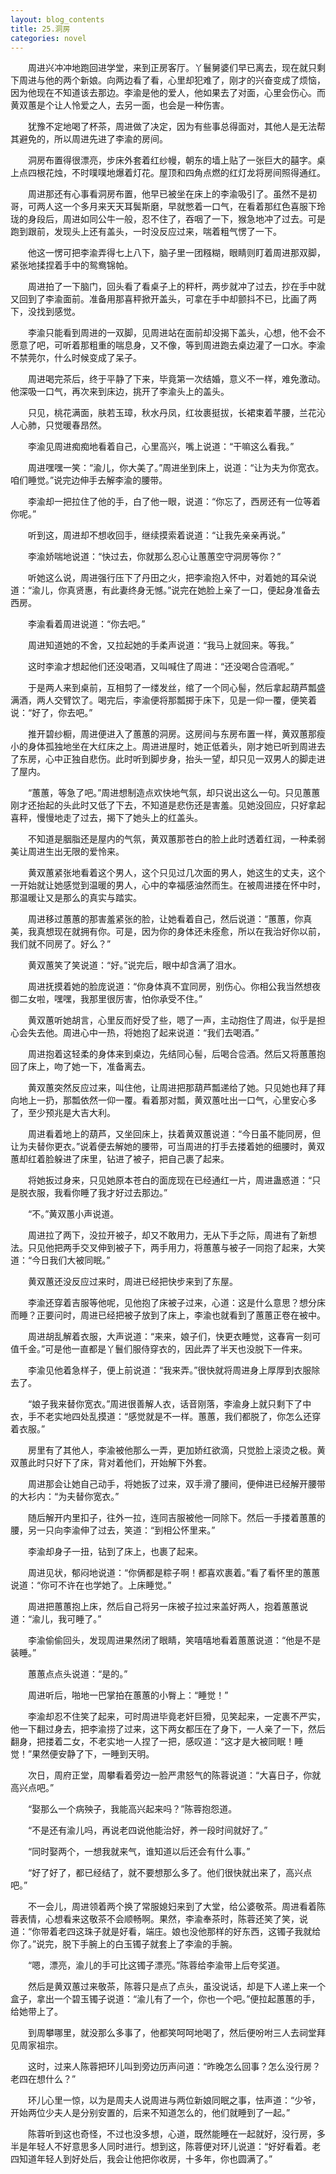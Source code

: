 ```yaml
---
layout: blog_contents
title: 25.洞房
categories: novel
---
```


<style>p {text-indent: 2em;}</style>

<p>周进兴冲冲地跑回进学堂，来到正房客厅。丫鬟舅婆们早已离去，现在就只剩下周进与他的两个新娘。向两边看了看，心里却犯难了，刚才的兴奋变成了烦恼，因为他现在不知道该去那边。李渝是他的爱人，他如果去了对面，心里会伤心。而黄双蕙是个让人怜爱之人，去另一面，也会是一种伤害。</p>
<p>犹豫不定地喝了杯茶，周进做了决定，因为有些事总得面对，其他人是无法帮其避免的，所以周进先进了李渝的房间。</p>
<p>洞房布置得很漂亮，步床外套着红纱幔，朝东的墙上贴了一张巨大的囍字。桌上点四根花烛，不时噗噗地爆着灯花。屋顶和四角点燃的红灯龙将房间照得通红。</p>
<p>周进那还有心事看洞房布置，他早已被坐在床上的李渝吸引了。虽然不是初哥，可两人这一个多月来天天耳鬓斯磨，早就憋着一口气，在看着那红色喜服下玲珑的身段后，周进如同公牛一般，忍不住了，吞咽了一下，猴急地冲了过去。可是跑到跟前，发现头上还有盖头，一时没反应过来，喘着粗气愣了一下。</p>
<p>他这一愣可把李渝弄得七上八下，脑子里一团糨糊，眼睛则盯着周进那双脚，紧张地揉捏着手中的鸳鸯锦帕。</p>
<p>周进拍了一下脑门，回头看了看桌子上的秤杆，两步就冲了过去，抄在手中就又回到了李渝面前。准备用那喜秤掀开盖头，可拿在手中却颤抖不已，比画了两下，没找到感觉。</p>
<p>李渝只能看到周进的一双脚，见周进站在面前却没揭下盖头，心想，他不会不愿意了吧，可听着那粗重的喘息身，又不像，等到周进跑去桌边灌了一口水。李渝不禁莞尔，什么时候变成了呆子。</p>
<p>周进喝完茶后，终于平静了下来，毕竟第一次结婚，意义不一样，难免激动。他深吸一口气，再次来到床边，挑开了李渝头上的盖头。</p>
<p>只见，桃花满面，肤若玉璋，秋水丹凤，红妆裹挺拔，长裙束着芊腰，兰花沁人心肺，只觉暖春昂然。</p>
<p>李渝见周进痴痴地看着自己，心里高兴，嘴上说道：“干嘛这么看我。”</p>
<p>周进嘿嘿一笑：“渝儿，你大美了。”周进坐到床上，说道：“让为夫为你宽衣。咱们睡觉。”说完边伸手去解李渝的腰带。</p>
<p>李渝却一把拉住了他的手，白了他一眼，说道：“你忘了，西房还有一位等着你呢。”</p>
<p>听到这，周进却不想收回手，继续摸索着说道：“让我先亲亲再说。”</p>
<p>李渝娇喘地说道：“快过去，你就那么忍心让蕙蕙空守洞房等你？”</p>
<p>听她这么说，周进强行压下了丹田之火，把李渝抱入怀中，对着她的耳朵说道：“渝儿，你真贤惠，有此妻终身无憾。”说完在她脸上亲了一口，便起身准备去西房。</p>
<p>李渝看着周进说道：“你去吧。”</p>
<p>周进知道她的不舍，又拉起她的手柔声说道：“我马上就回来。等我。”</p>
<p>这时李渝才想起他们还没喝酒，又叫喊住了周进：“还没喝合卺酒呢。”</p>
<p>于是两人来到桌前，互相剪了一缕发丝，绾了一个同心髻，然后拿起葫芦瓢盛满酒，两人交臂饮了。喝完后，李渝便将那瓢掷于床下，见是一仰一覆，便笑着说：“好了，你去吧。”</p>
<p>推开碧纱橱，周进便进入了蕙蕙的洞房。这房间与东房布置一样，黄双蕙那瘦小的身体孤独地坐在大红床之上。周进进屋时，她正低着头，刚才她已听到周进去了东房，心中正独自悲伤。此时听到脚步身，抬头一望，却只见一双男人的脚走进了屋内。</p>
<p>“蕙蕙，等急了吧。”周进想制造点欢快地气氛，却只说出这么一句。只见蕙蕙刚才还抬起的头此时又低了下去，不知道是悲伤还是害羞。见她没回应，只好拿起喜秤，慢慢地走了过去，揭下了她头上的红盖头。</p>
<p>不知道是胭脂还是屋内的气氛，黄双蕙那苍白的脸上此时透着红润，一种柔弱美让周进生出无限的爱怜来。</p>
<p>黄双蕙紧张地看着这个男人，这个只见过几次面的男人，她这生的丈夫，这个一开始就让她感觉到温暖的男人，心中的幸福感油然而生。在被周进搂在怀中时，那温暖让又是那么的真实与踏实。</p>
<p>周进移过蕙蕙的那害羞紧张的脸，让她看着自己，然后说道：“蕙蕙，你真美，我真想现在就拥有你。可是，因为你的身体还未痊愈，所以在我治好你以前，我们就不同房了。好么？”</p>
<p>黄双蕙笑了笑说道：“好。”说完后，眼中却含满了泪水。</p>
<p>周进抚摸着她的脸庞说道：“你身体真不宜同房，别伤心。你相公我当然想夜御二女啦，嘿嘿，我那里很厉害，怕你承受不住。”</p>
<p>黄双蕙听她胡言，心里反而好受了些，嗯了一声，主动抱住了周进，似乎是担心会失去他。周进心中一热，将她抱了起来说道：“我们去喝酒。”</p>
<p>周进抱着这轻柔的身体来到桌边，先结同心髻，后喝合卺酒。然后又将蕙蕙抱回了床上，吻了她一下，准备离去。</p>
<p>黄双蕙突然反应过来，叫住他，让周进把那葫芦瓢递给了她。只见她也拜了拜向地上一扔，那瓢依然一仰一覆。看着那对瓢，黄双蕙吐出一口气，心里安心多了，至少预兆是大吉大利。</p>
<p>周进看着地上的葫芦，又坐回床上，扶着黄双蕙说道：“今日虽不能同房，但让为夫替你更衣。”说着便去解她的腰带，可当周进的打手去搂着她的细腰时，黄双蕙却红着脸躲进了床里，钻进了被子，把自己裹了起来。</p>
<p>将她扳过身来，只见她原本苍白的面庞现在已经通红一片，周进蛊惑道：“只是脱衣服，我看你睡了我才好过去那边。”</p>
<p>“不。”黄双蕙小声说道。</p>
<p>周进拉了两下，没拉开被子，却又不敢用力，无从下手之际，周进有了新想法。只见他把两手交叉伸到被子下，两手用力，将蕙蕙与被子一同抱了起来，大笑道：“今日我们大被同眠。”</p>
<p>黄双蕙还没反应过来时，周进已经把快步来到了东屋。</p>
<p>李渝还穿着吉服等他呢，见他抱了床被子过来，心道：这是什么意思？想分床而睡？正要问时，周进已经把被子放到了床上，李渝也就看到了蕙蕙正卷在被中。</p>
<p>周进胡乱解着衣服，大声说道：“来来，娘子们，快更衣睡觉，这春宵一刻可值千金。”可是他一直都是丫鬟们服侍穿衣的，因此弄了半天也没脱下一件来。</p>
<p>李渝见他着急样子，便上前说道：“我来弄。”很快就将周进身上厚厚到衣服除去了。</p>
<p>“娘子我来替你宽衣。”周进很善解人衣，话音刚落，李渝身上就只剩下了中衣，手不老实地四处乱摸道：“感觉就是不一样。蕙蕙，我们都脱了，你怎么还穿着衣服。”</p>
<p>房里有了其他人，李渝被他那么一弄，更加娇红欲滴，只觉脸上滚烫之极。黄双蕙此时只好下了床，背对着他们，开始解下外套。</p>
<p>周进那会让她自己动手，将她扳了过来，双手滑了腰间，便伸进已经解开腰带的大衫内：“为夫替你宽衣。”</p>
<p>随后解开内里扣子，往外一拉，连同吉服被他一同除下。然后一手搂着蕙蕙的腰，另一只向李渝伸了过去，笑道：“到相公怀里来。”</p>
<p>李渝却身子一扭，钻到了床上，也裹了起来。</p>
<p>周进见状，郁闷地说道：“你俩都是粽子啊！都喜欢裹着。”看了看怀里的蕙蕙说道：“你可不许在也学她了。上床睡觉。”</p>
<p>周进把蕙蕙抱上床，然后自己将另一床被子拉过来盖好两人，抱着蕙蕙说道：“渝儿，我可睡了。”</p>
<p>李渝偷偷回头，发现周进果然闭了眼睛，笑嘻嘻地看着蕙蕙说道：“他是不是装睡。”</p>
<p>蕙蕙点点头说道：“是的。”</p>
<p>周进听后，啪地一巴掌拍在蕙蕙的小臀上：“睡觉！”</p>
<p>李渝却忍不住笑了起来，可时周进毕竟老奸巨猾，见笑起来，一定裹不严实，他一下翻过身去，把李渝捞了过来，这下两女都压在了身下，一人亲了一下，然后翻身，把搂着二女，不老实地一人捏了一把，感叹道：“这才是大被同眠！睡觉！”果然便安静了下，一睡到天明。</p>
<p>次日，周府正堂，周攀看着旁边一脸严肃怒气的陈蓉说道：“大喜日子，你就高兴点吧。”</p>
<p>“娶那么一个病殃子，我能高兴起来吗？”陈蓉抱怨道。</p>
<p>“不是还有渝儿吗，再说老四说他能治好，养一段时间就好了。”</p>
<p>“同时娶两个，一想我就来气，谁知道以后还会有什么事。”</p>
<p>“好了好了，都已经结了，就不要想那么多了。他们很快就出来了，高兴点吧。”</p>
<p>不一会儿，周进领着两个换了常服媳妇来到了大堂，给公婆敬茶。周进看着陈蓉表情，心想看来这敬茶不会顺畅啊。果然，李渝奉茶时，陈蓉还笑了笑，说道：“你带着老四这珠子就是好看，端庄。娘也没他那样的好东西，这镯子我就给你了。”说完，脱下手腕上的白玉镯子就套上了李渝的手腕。</p>
<p>“嗯，漂亮，渝儿的手可比这镯子漂亮。”陈蓉给李渝带上后夸奖道。</p>
<p>然后是黄双蕙过来敬茶，陈蓉只是点了点头，虽没说话，却是下人递上来一个盒子，拿出一个碧玉镯子说道：“渝儿有了一个，你也一个吧。”便拉起蕙蕙的手，给她带上了。</p>
<p>到周攀哪里，就没那么多事了，他都笑呵呵地喝了，然后便吩咐三人去祠堂拜见周家祖宗。</p>
<p>这时，过来人陈蓉把环儿叫到旁边历声问道：“昨晚怎么回事？怎么没行房？老四在想什么？”</p>
<p>环儿心里一惊，以为是周夫人说周进与两位新娘同眠之事，怯声道：“少爷，开始两位少夫人是分别安置的，后来不知道怎么的，他们就睡到了一起。”</p>
<p>陈蓉听到这也奇怪，不过也没多想，心道，既然能睡在一起就好，没行房，多半是年轻人不好意思多人同时进行。想到这，陈蓉便对环儿说道：“好好看着。老四知道年轻人到好处后，我会让他把你收房，十多年，你也圆满了。”</p>
